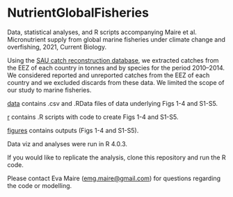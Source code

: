 # NutrientGlobalFisheries

Data, statistical analyses, and R scripts accompanying Maire et al. Micronutrient supply from global marine fisheries under climate change and overfishing, 2021, Current Biology.

Using the [SAU catch reconstruction database](http://www.seaaroundus.org/tools-guide/), we extracted catches from the EEZ of each country in tonnes and by species for the period 2010–2014. 
We considered reported and unreported catches from the EEZ of each country and we excluded discards from these data. We limited the scope of our study to marine fisheries. 

[data](/data) contains .csv and .RData files of data underlying Figs 1-4 and S1-S5.

[r](/r) contains .R scripts with code to create Figs 1-4 and S1-S5. 

[figures](/figures) contains outputs (Figs 1-4 and S1-S5).

Data viz and analyses were run in R 4.0.3.

If you would like to replicate the analysis, clone this repository and run the R code.

Please contact Eva Maire (emg.maire@gmail.com) for questions regarding the code or modelling.